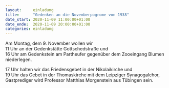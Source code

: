 ```yaml
---
layout:     einladung
title:      "Gedenken an die Novemberpogrome von 1938"
date_start: 2020-11-09 11:00:00+01:00
date_ende:  2020-11-09 20:00:00+01:00
categories: einladung
---
```


Am Montag, dem 9. November wollen wir
<br/>
11 Uhr an der Gedenkstätte Gottschedstraße und
<br/>
16 Uhr am Gedenkstein am Partheufer gegenüber dem Zooeingang Blumen niederlegen.

17 Uhr halten wir das Friedensgebet in der Nikolaikirche und
<br/>
19 Uhr das Gebet in der Thomaskirche mit dem Leipziger Synagogalchor,
<br/>
Gastprediger wird Professor Matthias Morgenstein aus Tübingen sein.


